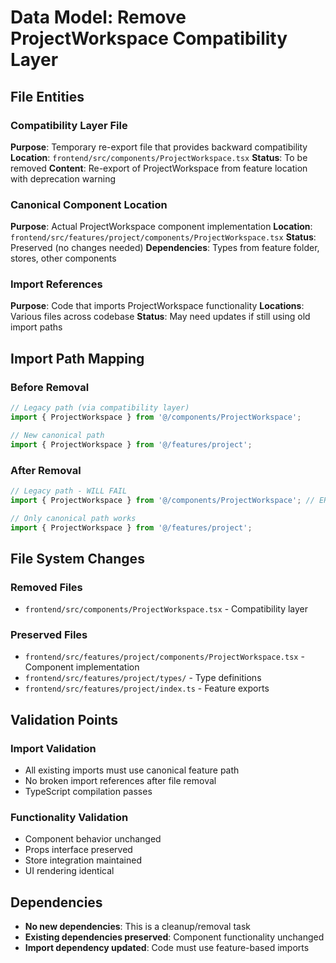 # Data Model: Remove ProjectWorkspace Compatibility Layer

## File Entities

### Compatibility Layer File
**Purpose**: Temporary re-export file that provides backward compatibility
**Location**: `frontend/src/components/ProjectWorkspace.tsx`
**Status**: To be removed
**Content**: Re-export of ProjectWorkspace from feature location with deprecation warning

### Canonical Component Location
**Purpose**: Actual ProjectWorkspace component implementation
**Location**: `frontend/src/features/project/components/ProjectWorkspace.tsx`
**Status**: Preserved (no changes needed)
**Dependencies**: Types from feature folder, stores, other components

### Import References
**Purpose**: Code that imports ProjectWorkspace functionality
**Locations**: Various files across codebase
**Status**: May need updates if still using old import paths

## Import Path Mapping

### Before Removal
```typescript
// Legacy path (via compatibility layer)
import { ProjectWorkspace } from '@/components/ProjectWorkspace';

// New canonical path
import { ProjectWorkspace } from '@/features/project';
```

### After Removal
```typescript
// Legacy path - WILL FAIL
import { ProjectWorkspace } from '@/components/ProjectWorkspace'; // ERROR

// Only canonical path works
import { ProjectWorkspace } from '@/features/project';
```

## File System Changes

### Removed Files
- `frontend/src/components/ProjectWorkspace.tsx` - Compatibility layer

### Preserved Files
- `frontend/src/features/project/components/ProjectWorkspace.tsx` - Component implementation
- `frontend/src/features/project/types/` - Type definitions
- `frontend/src/features/project/index.ts` - Feature exports

## Validation Points

### Import Validation
- All existing imports must use canonical feature path
- No broken import references after file removal
- TypeScript compilation passes

### Functionality Validation
- Component behavior unchanged
- Props interface preserved
- Store integration maintained
- UI rendering identical

## Dependencies

- **No new dependencies**: This is a cleanup/removal task
- **Existing dependencies preserved**: Component functionality unchanged
- **Import dependency updated**: Code must use feature-based imports